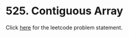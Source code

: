 # 525. Contiguous Array

Click [here](https://leetcode.com/problems/contiguous-array/) for the leetcode problem statement.
